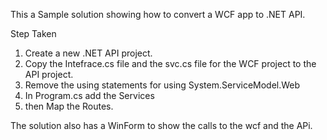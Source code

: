 This a Sample solution showing how to convert a WCF app to .NET API.

Step Taken
1) Create a new .NET API project.
2) Copy the Intefrace.cs file and the svc.cs file for the WCF project to the API project.
3) Remove the  using statements for using System.ServiceModel.Web
4) In Program.cs add the Services 
5) then Map the Routes.

The  solution also has a WinForm to show the calls to the wcf and the APi.
